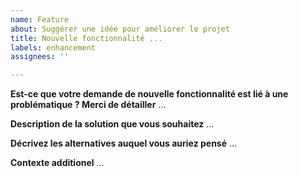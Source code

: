 ```yaml
---
name: Feature
about: Suggérer une idée pour améliorer le projet
title: Nouvelle fonctionnalité ...
labels: enhancement
assignees: ''

---
```


**Est-ce que votre demande de nouvelle fonctionnalité est lié à une problématique ? Merci de détailler**
...

**Description de la solution que vous souhaitez**
...

**Décrivez les alternatives auquel vous auriez pensé**
...

**Contexte additionel**
...
